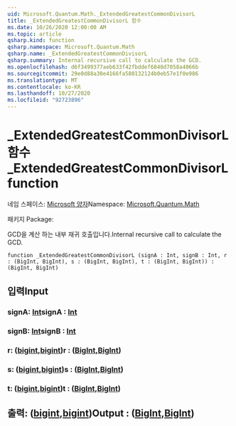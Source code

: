 ```yaml
---
uid: Microsoft.Quantum.Math._ExtendedGreatestCommonDivisorL
title: _ExtendedGreatestCommonDivisorL 함수
ms.date: 10/26/2020 12:00:00 AM
ms.topic: article
qsharp.kind: function
qsharp.namespace: Microsoft.Quantum.Math
qsharp.name: _ExtendedGreatestCommonDivisorL
qsharp.summary: Internal recursive call to calculate the GCD.
ms.openlocfilehash: d6f3499377aeb633f42fbddef6840d7058a4066b
ms.sourcegitcommit: 29e0d88a30e4166fa580132124b0eb57e1f0e986
ms.translationtype: MT
ms.contentlocale: ko-KR
ms.lasthandoff: 10/27/2020
ms.locfileid: "92723896"
---
```

# <a name="_extendedgreatestcommondivisorl-function"></a><span data-ttu-id="95262-102">_ExtendedGreatestCommonDivisorL 함수</span><span class="sxs-lookup"><span data-stu-id="95262-102">_ExtendedGreatestCommonDivisorL function</span></span>

<span data-ttu-id="95262-103">네임 스페이스: [Microsoft 양자](xref:Microsoft.Quantum.Math)</span><span class="sxs-lookup"><span data-stu-id="95262-103">Namespace: [Microsoft.Quantum.Math](xref:Microsoft.Quantum.Math)</span></span>

<span data-ttu-id="95262-104">패키지 [](https://nuget.org/packages/)</span><span class="sxs-lookup"><span data-stu-id="95262-104">Package: [](https://nuget.org/packages/)</span></span>


<span data-ttu-id="95262-105">GCD을 계산 하는 내부 재귀 호출입니다.</span><span class="sxs-lookup"><span data-stu-id="95262-105">Internal recursive call to calculate the GCD.</span></span>

```qsharp
function _ExtendedGreatestCommonDivisorL (signA : Int, signB : Int, r : (BigInt, BigInt), s : (BigInt, BigInt), t : (BigInt, BigInt)) : (BigInt, BigInt)
```


## <a name="input"></a><span data-ttu-id="95262-106">입력</span><span class="sxs-lookup"><span data-stu-id="95262-106">Input</span></span>

### <a name="signa--int"></a><span data-ttu-id="95262-107">signA: [Int](xref:microsoft.quantum.lang-ref.int)</span><span class="sxs-lookup"><span data-stu-id="95262-107">signA : [Int](xref:microsoft.quantum.lang-ref.int)</span></span>




### <a name="signb--int"></a><span data-ttu-id="95262-108">signB: [Int](xref:microsoft.quantum.lang-ref.int)</span><span class="sxs-lookup"><span data-stu-id="95262-108">signB : [Int](xref:microsoft.quantum.lang-ref.int)</span></span>




### <a name="r--bigintbigint"></a><span data-ttu-id="95262-109">r: ([bigint](xref:microsoft.quantum.lang-ref.bigint),[bigint](xref:microsoft.quantum.lang-ref.bigint))</span><span class="sxs-lookup"><span data-stu-id="95262-109">r : ([BigInt](xref:microsoft.quantum.lang-ref.bigint),[BigInt](xref:microsoft.quantum.lang-ref.bigint))</span></span>




### <a name="s--bigintbigint"></a><span data-ttu-id="95262-110">s: ([bigint](xref:microsoft.quantum.lang-ref.bigint),[bigint](xref:microsoft.quantum.lang-ref.bigint))</span><span class="sxs-lookup"><span data-stu-id="95262-110">s : ([BigInt](xref:microsoft.quantum.lang-ref.bigint),[BigInt](xref:microsoft.quantum.lang-ref.bigint))</span></span>




### <a name="t--bigintbigint"></a><span data-ttu-id="95262-111">t: ([bigint](xref:microsoft.quantum.lang-ref.bigint),[bigint](xref:microsoft.quantum.lang-ref.bigint))</span><span class="sxs-lookup"><span data-stu-id="95262-111">t : ([BigInt](xref:microsoft.quantum.lang-ref.bigint),[BigInt](xref:microsoft.quantum.lang-ref.bigint))</span></span>





## <a name="output--bigintbigint"></a><span data-ttu-id="95262-112">출력: ([bigint](xref:microsoft.quantum.lang-ref.bigint),[bigint](xref:microsoft.quantum.lang-ref.bigint))</span><span class="sxs-lookup"><span data-stu-id="95262-112">Output : ([BigInt](xref:microsoft.quantum.lang-ref.bigint),[BigInt](xref:microsoft.quantum.lang-ref.bigint))</span></span>

